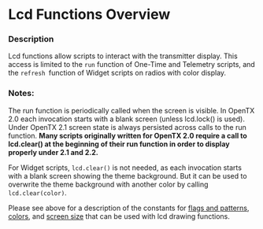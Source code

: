 # Lcd Functions Overview

### Description

Lcd functions allow scripts to interact with the transmitter display. This access is limited to the `run` function of One-Time and Telemetry scripts, and the `refresh `function of Widget scripts on radios with color display.

### Notes:

The run function is periodically called when the screen is visible. In OpenTX 2.0 each invocation starts with a blank screen (unless lcd.lock() is used). Under OpenTX 2.1 screen state is always persisted across calls to the run function. **Many scripts originally written for OpenTX 2.0 require a call to lcd.clear() at the beginning of their run function in order to display properly under 2.1 and 2.2.**

For Widget scripts, `lcd.clear()` is not needed, as each invocation starts with a blank screen showing the theme background. But it can be used to overwrite the theme background with another color by calling `lcd.clear(color)`.

Please see above for a description of the constants for [flags and patterns](../constants/flags-and-pattern-constants.md), [colors](../constants/color-constants.md), and [screen size](../constants/screen-constants.md) that can be used with lcd drawing functions.
